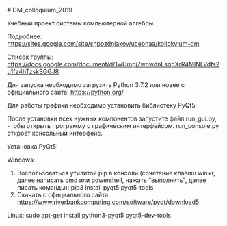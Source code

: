 ﻿﻿# DM_colloquium_2019

Учебный проект системы компьютерной алгебры.

Подробнее: https://sites.google.com/site/snpozdniakov/ucebnaa/kollokvium-dm

Список группы: https://docs.google.com/document/d/1wUmpj7wnwdnLsqhXrR4MlNLVdfs2u1fz4hTzskSGGJ8

Для запуска необходимо загрузить Python 3.7.2 или новее c официального сайта: https://python.org/

Для работы графики необходимо установить библиотеку PyQt5

После установки всех нужных компонентов запустите файл run_gui.py, чтобы открыть программу с графическим интерфейсом. run_console.py откроет консольный интерфейс. 

Установка PyQt5:

Windows:
1) Воспользоваться утилитой pip в консоли (сочетание клавиш win+r, далее написать cmd или powershell, нажать "выполнить", далее писать команды):
pip3 install pyqt5 pyqt5-tools
2) Скачать с официального сайта:
https://www.riverbankcomputing.com/software/pyqt/download5

Linux:
sudo apt-get install python3-pyqt5 pyqt5-dev-tools
